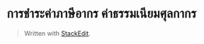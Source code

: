
การชำระค่าภาษีอากร ค่าธรรมเนียมศุลกากร 
==

> Written with [StackEdit](https://stackedit.io/).
<!--stackedit_data:
eyJoaXN0b3J5IjpbLTExNzEwNTc3OTEsNzMwOTk4MTE2XX0=
-->